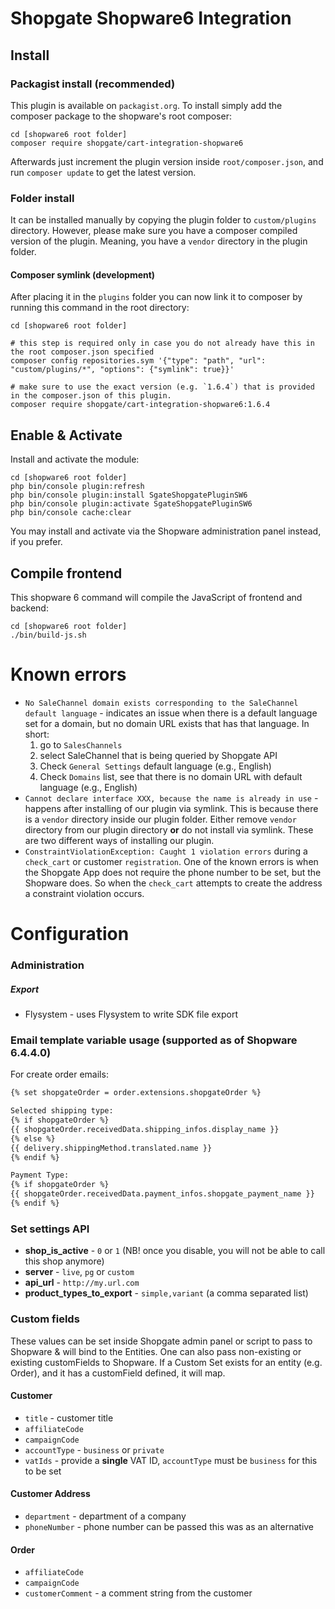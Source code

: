 # Shopgate Shopware6 Integration

## Install

### Packagist install (recommended)
This plugin is available on `packagist.org`. To install simply add the composer package to the shopware's root composer:
```shell
cd [shopware6 root folder]
composer require shopgate/cart-integration-shopware6
```
Afterwards just increment the plugin version inside `root/composer.json`, and run `composer update` to get the latest
version.

### Folder install

It can be installed manually by copying the plugin folder to `custom/plugins` directory. However, please make sure you
have a composer compiled version of the plugin. Meaning, you have a `vendor` directory in the plugin folder.

#### Composer symlink (development)

After placing it in the `plugins` folder you can now link it to composer by running this command in the root
directory:

```shell
cd [shopware6 root folder]

# this step is required only in case you do not already have this in the root composer.json specified
composer config repositories.sym '{"type": "path", "url": "custom/plugins/*", "options": {"symlink": true}}'

# make sure to use the exact version (e.g. `1.6.4`) that is provided in the composer.json of this plugin.
composer require shopgate/cart-integration-shopware6:1.6.4
```

## Enable & Activate

Install and activate the module:

```shell
cd [shopware6 root folder]
php bin/console plugin:refresh
php bin/console plugin:install SgateShopgatePluginSW6
php bin/console plugin:activate SgateShopgatePluginSW6
php bin/console cache:clear
```

You may install and activate via the Shopware administration panel instead, if you prefer.

## Compile frontend

This shopware 6 command will compile the JavaScript of frontend and backend:

```shell
cd [shopware6 root folder]
./bin/build-js.sh
```

# Known errors

* `No SaleChannel domain exists corresponding to the SaleChannel default language` - indicates an issue when there is a
  default language set for a domain, but no domain URL exists that has that language. In short:
  1. go to `SalesChannels`
  2. select SaleChannel that is being queried by Shopgate API
  3. Check `General Settings` default language (e.g., English)
  4. Check `Domains` list, see that there is no domain URL with default language (e.g., English)
* `Cannot declare interface XXX, because the name is already in use` - happens after installing of our plugin via
  symlink. This is because there is a `vendor` directory inside our plugin folder. Either remove `vendor` directory from
  our plugin directory **or** do not install via symlink. These are two different ways of installing our plugin.
* `ConstraintViolationException: Caught 1 violation errors` during a `check_cart` or customer `registration`. One of the
  known errors is when the Shopgate App does not require the phone number to be set, but the Shopware does. So when the
  `check_cart` attempts to create the address a constraint violation occurs.

# Configuration

### Administration

##### Export

- Flysystem - uses Flysystem to write SDK file export

### Email template variable usage (supported as of Shopware 6.4.4.0)

For create order emails:

```html
{% set shopgateOrder = order.extensions.shopgateOrder %}

Selected shipping type:
{% if shopgateOrder %}
{{ shopgateOrder.receivedData.shipping_infos.display_name }}
{% else %}
{{ delivery.shippingMethod.translated.name }}
{% endif %}

Payment Type:
{% if shopgateOrder %}
{{ shopgateOrder.receivedData.payment_infos.shopgate_payment_name }}
{% endif %}
```

### Set settings API

- **shop_is_active** - `0` or `1` (NB! once you disable, you will not be able to call this shop anymore)
- **server** - `live`, `pg` or `custom`
- **api_url** - `http://my.url.com`
- **product_types_to_export** - `simple,variant` (a comma separated list)

### Custom fields

These values can be set inside Shopgate admin panel or script to pass to Shopware & will bind to the Entities. One can
also pass non-existing or existing customFields to Shopware. If a Custom Set exists for an entity (e.g. Order), and it
has a customField defined, it will map.

#### Customer

- `title` - customer title
- `affiliateCode`
- `campaignCode`
- `accountType` - `business` or `private`
- `vatIds` - provide a **single** VAT ID, `accountType` must be `business` for this to be set

#### Customer Address

- `department` - department of a company
- `phoneNumber` - phone number can be passed this was as an alternative

#### Order

- `affiliateCode`
- `campaignCode`
- `customerComment` - a comment string from the customer
